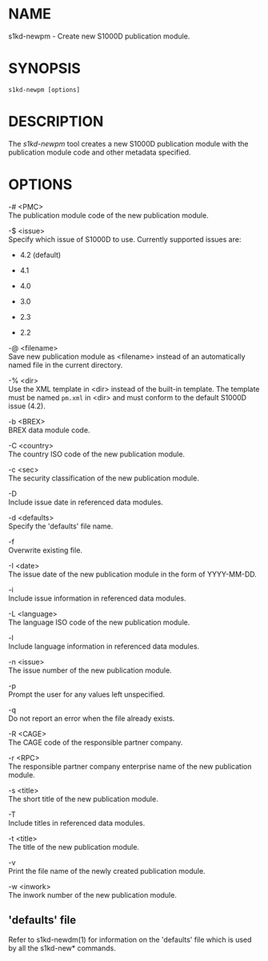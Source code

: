 NAME
====

s1kd-newpm - Create new S1000D publication module.

SYNOPSIS
========

    s1kd-newpm [options]

DESCRIPTION
===========

The *s1kd-newpm* tool creates a new S1000D publication module with the publication module code and other metadata specified.

OPTIONS
=======

-\# &lt;PMC&gt;  
The publication module code of the new publication module.

-$ &lt;issue&gt;  
Specify which issue of S1000D to use. Currently supported issues are:

-   4.2 (default)

-   4.1

-   4.0

-   3.0

-   2.3

-   2.2

-@ &lt;filename&gt;  
Save new publication module as &lt;filename&gt; instead of an automatically named file in the current directory.

-% &lt;dir&gt;  
Use the XML template in &lt;dir&gt; instead of the built-in template. The template must be named `pm.xml` in &lt;dir&gt; and must conform to the default S1000D issue (4.2).

-b &lt;BREX&gt;  
BREX data module code.

-C &lt;country&gt;  
The country ISO code of the new publication module.

-c &lt;sec&gt;  
The security classification of the new publication module.

-D  
Include issue date in referenced data modules.

-d &lt;defaults&gt;  
Specify the 'defaults' file name.

-f  
Overwrite existing file.

-I &lt;date&gt;  
The issue date of the new publication module in the form of YYYY-MM-DD.

-i  
Include issue information in referenced data modules.

-L &lt;language&gt;  
The language ISO code of the new publication module.

-l  
Include language information in referenced data modules.

-n &lt;issue&gt;  
The issue number of the new publication module.

-p  
Prompt the user for any values left unspecified.

-q  
Do not report an error when the file already exists.

-R &lt;CAGE&gt;  
The CAGE code of the responsible partner company.

-r &lt;RPC&gt;  
The responsible partner company enterprise name of the new publication module.

-s &lt;title&gt;  
The short title of the new publication module.

-T  
Include titles in referenced data modules.

-t &lt;title&gt;  
The title of the new publication module.

-v  
Print the file name of the newly created publication module.

-w &lt;inwork&gt;  
The inwork number of the new publication module.

'defaults' file
---------------

Refer to s1kd-newdm(1) for information on the 'defaults' file which is used by all the s1kd-new\* commands.
